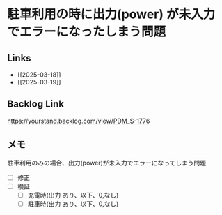 # 駐車利用の時に出力(power) が未入力でエラーになったしまう問題

## Links

- [[2025-03-18]]
- [[2025-03-19]]

## Backlog Link

https://yourstand.backlog.com/view/PDM_S-1776

## メモ

駐車利用のみの場合、出力(power)が未入力でエラーになってしまう問題

- [ ] 修正
- [ ] 検証
	- [ ] 充電時(出力 あり、以下、0,なし)
	- [ ] 駐車時(出力 あり、以下、0,なし)
